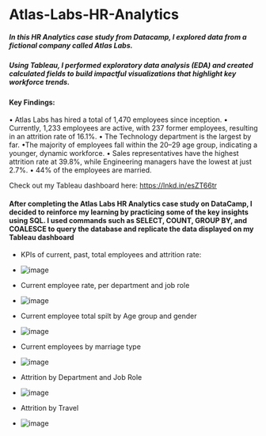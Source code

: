 # Atlas-Labs-HR-Analytics

##### In this HR Analytics case study from Datacamp, I explored data from a fictional company called Atlas Labs. 
##### Using Tableau, I performed exploratory data analysis (EDA) and created calculated fields to build impactful visualizations that highlight key workforce trends.

#### Key Findings:
• Atlas Labs has hired a total of 1,470 employees since inception.
• Currently, 1,233 employees are active, with 237 former employees, resulting in an attrition rate of 16.1%.
• The Technology department is the largest by far.
•The majority of employees fall within the 20–29 age group, indicating a younger, dynamic workforce.
• Sales representatives have the highest attrition rate at 39.8%, while Engineering managers have the lowest at just 2.7%.
• 44% of the employees are married.

Check out my Tableau dashboard here: https://lnkd.in/esZT66tr

#### After completing the Atlas Labs HR Analytics case study on DataCamp, I decided to reinforce my learning by practicing some of the key insights using SQL. I used commands such as SELECT, COUNT, GROUP BY, and COALESCE to query the database and replicate the data displayed on my Tableau dashboard

- KPIs of current, past, total employees and attrition rate:
- ![image](https://github.com/user-attachments/assets/0cdf7db9-27f6-437a-af25-5772b8b92a34)

- Current employee rate, per department and job role
- ![image](https://github.com/user-attachments/assets/ab09cc78-8ad1-4c0f-9b95-a84cb9b83307)

- Current employee total spilt by Age group and gender
- ![image](https://github.com/user-attachments/assets/b1b0c7db-d541-4880-9548-076d8f2a7c87)

- Current employees by marriage type
- ![image](https://github.com/user-attachments/assets/cda69d3a-e01b-411d-bb9e-8d0afd1e9021)

- Attrition by Department and Job Role
- ![image](https://github.com/user-attachments/assets/8bda5b07-4cbb-42bb-9089-e7edec1127f5)

- Attrition by Travel
- ![image](https://github.com/user-attachments/assets/04f89d1a-649f-43d9-b363-539d85129607)

  





